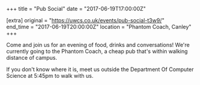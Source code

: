 +++
title = "Pub Social"
date = "2017-06-19T17:00:00Z"

[extra]
original = "https://uwcs.co.uk/events/pub-social-t3w9/"    
end_time = "2017-06-19T20:00:00Z"
location = "Phantom Coach, Canley"
+++

Come and join us for an evening of food, drinks and conversations\! We're currently going to the Phantom Coach, a cheap pub that's within walking distance of campus.

If you don't know where it is, meet us outside the Department Of Computer Science at 5:45pm to walk with us.

